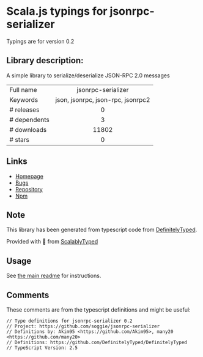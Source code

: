 
# Scala.js typings for jsonrpc-serializer

Typings are for version 0.2

## Library description:
A simple library to serialize/deserialize JSON-RPC 2.0 messages

|                    |                 |
| ------------------ | :-------------: |
| Full name          | jsonrpc-serializer |
| Keywords           | json, jsonrpc, json-rpc, jsonrpc2 |
| # releases         | 0 |
| # dependents       | 3 |
| # downloads        | 11802 |
| # stars            | 0 |

## Links
- [Homepage](https://github.com/soggie/jsonrpc-serializer#readme)
- [Bugs](https://github.com/soggie/jsonrpc-serializer/issues)
- [Repository](https://github.com/soggie/jsonrpc-serializer)
- [Npm](https://www.npmjs.com/package/jsonrpc-serializer)
    


## Note
This library has been generated from typescript code from [DefinitelyTyped](https://definitelytyped.org).

Provided with :purple_heart: from [ScalablyTyped](https://github.com/oyvindberg/ScalablyTyped)

## Usage
See [the main readme](../../readme.md) for instructions.

## Comments

These comments are from the typescript definitions and might be useful:
```
// Type definitions for jsonrpc-serializer 0.2
// Project: https://github.com/soggie/jsonrpc-serializer
// Definitions by: Akim95 <https://github.com/Akim95>, many20 <https://github.com/many20>
// Definitions: https://github.com/DefinitelyTyped/DefinitelyTyped
// TypeScript Version: 2.5

```


